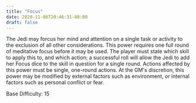 ```yaml
---
title: "Focus"
date: 2020-11-06T20:46:31-08:00
draft: false
---
```


The Jedi may forcus her mind and attention on a single task or activity to the exclusion of all other considerations. This power requires one full round of meditative focus before it may be used. The player must state which skill to apply this to, and which action; a successful roll will allow the Jedi to add her Focus dice to the skill in question for a single round. Actions affected by this power must be single, one-round actions. At the GM's discretion, this power may be modified by external factors such as environment, or internal factors such as personal conflict or fear.

Base Difficulty: 15